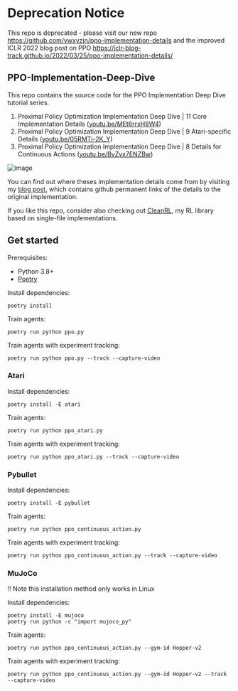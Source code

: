 # Deprecation Notice

This repo is deprecated - please visit our new repo https://github.com/vwxyzjn/ppo-implementation-details and the improved ICLR 2022 blog post on PPO https://iclr-blog-track.github.io/2022/03/25/ppo-implementation-details/

## PPO-Implementation-Deep-Dive

This repo contains the source code for the PPO Implementation Deep Dive tutorial series. 

1. Proximal Policy Optimization Implementation Deep Dive | 11 Core Implementation Details ([youtu.be/MEt6rrxH8W4](https://youtu.be/MEt6rrxH8W4))
2. Proximal Policy Optimization Implementation Deep Dive | 9 Atari-specific Details ([youtu.be/05RMTj-2K_Y](https://youtu.be/05RMTj-2K_Y))
3. Proximal Policy Optimization Implementation Deep Dive | 8 Details for Continuous Actions ([youtu.be/BvZvx7ENZBw](https://youtu.be/BvZvx7ENZBw))

![image](https://user-images.githubusercontent.com/5555347/144305162-435cf10f-780a-4681-bb7e-95b84f4e0146.png)



You can find out where theses implementation details come from by visiting 
my [blog post](https://costa.sh/blog-the-32-implementation-details-of-ppo.html), which contains
github permanent links of the details to the original implementation.

If you like this repo, consider also checking out [CleanRL](https://github.com/vwxyzjn/cleanrl), my RL library based on single-file implementations.


## Get started

Prerequisites:
* Python 3.8+
* [Poetry](https://python-poetry.org)

Install dependencies:
```
poetry install
```

Train agents:
```
poetry run python ppo.py
```

Train agents with experiment tracking:
```
poetry run python ppo.py --track --capture-video
```

### Atari
Install dependencies:
```
poetry install -E atari
```
Train agents:
```
poetry run python ppo_atari.py
```
Train agents with experiment tracking:
```
poetry run python ppo_atari.py --track --capture-video
```


### Pybullet
Install dependencies:
```
poetry install -E pybullet
```
Train agents:
```
poetry run python ppo_continuous_action.py
```
Train agents with experiment tracking:
```
poetry run python ppo_continuous_action.py --track --capture-video
```

### MuJoCo

!! Note this installation method only works in Linux

Install dependencies:
```
poetry install -E mujoco
poetry run python -c "import mujoco_py"
```
Train agents:
```
poetry run python ppo_continuous_action.py --gym-id Hopper-v2
```
Train agents with experiment tracking:
```
poetry run python ppo_continuous_action.py --gym-id Hopper-v2 --track --capture-video
```
